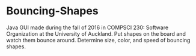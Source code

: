 # Bouncing-Shapes
Java GUI made during the fall of 2016 in COMPSCI 230: Software Organization at the University of Auckland. Put shapes on the board and watch them bounce around. Determine size, color, and speed of bouncing shapes.
